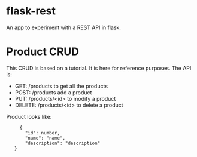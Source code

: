# flask-rest
An app to experiment with a REST API in flask.


# Product CRUD
This CRUD is based on a tutorial. It is here for reference purposes.
The API is:
 - GET: /products to get all the products
 - POST: /products add a product
 - PUT: /products/\<id> to modify a product
 - DELETE: /products/\<id> to delete a product
 
 Product looks like:
 ```
      {
        "id": number,
        "name": "name",
        "description": "description"
    }
 ```
